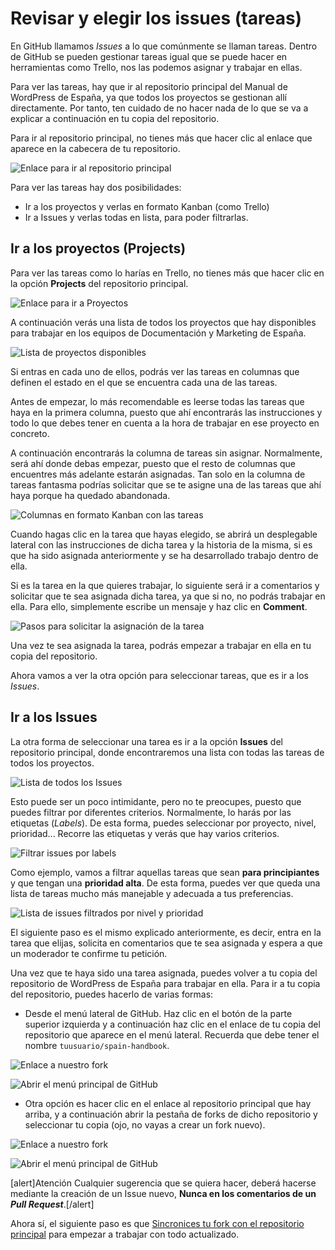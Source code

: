 # Revisar y elegir los issues (tareas)

En GitHub llamamos _Issues_ a lo que comúnmente se llaman tareas. Dentro de GitHub se pueden gestionar tareas igual que se puede hacer en herramientas como Trello, nos las podemos asignar y trabajar en ellas. 

Para ver las tareas, hay que ir al repositorio principal del Manual de WordPress de España, ya que todos los proyectos se gestionan allí directamente. Por tanto, ten cuidado de no hacer nada de lo que se va a explicar a continuación en tu copia del repositorio.

Para ir al repositorio principal, no tienes más que hacer clic al enlace que aparece en la cabecera de tu repositorio.

![Enlace para ir al repositorio principal](https://raw.githubusercontent.com/WordPress/spain-handbook/main/assets/issues-ir-al-repo-principal.webp)

Para ver las tareas hay dos posibilidades:
- Ir a los proyectos y verlas en formato Kanban (como Trello)
- Ir a Issues y verlas todas en lista, para poder filtrarlas.

## Ir a los proyectos (Projects)

Para ver las tareas como lo harías en Trello, no tienes más que hacer clic en la opción **Projects** del repositorio principal.

![Enlace para ir a Proyectos](https://raw.githubusercontent.com/WordPress/spain-handbook/main/assets/issues-projects.webp)

A continuación verás una lista de todos los proyectos que hay disponibles para trabajar en los equipos de Documentación y Marketing de España. 

![Lista de proyectos disponibles](https://raw.githubusercontent.com/WordPress/spain-handbook/main/assets/issues-elegir-proyecto.webp)

Si entras en cada uno de ellos, podrás ver las tareas en columnas que definen el estado en el que se encuentra cada una de las tareas.

Antes de empezar, lo más recomendable es leerse todas las tareas que haya en la primera columna, puesto que ahí encontrarás las instrucciones y todo lo que debes tener en cuenta a la hora de trabajar en ese proyecto en concreto.

A continuación encontrarás la columna de tareas sin asignar. Normalmente, será ahí donde debas empezar, puesto que el resto de columnas que encuentres más adelante estarán asignadas. Tan solo en la columna de tareas fantasma podrías solicitar que se te asigne una de las tareas que ahí haya porque ha quedado abandonada.

![Columnas en formato Kanban con las tareas](https://raw.githubusercontent.com/WordPress/spain-handbook/main/assets/issues-elegir-tarea-kanban.webp)

Cuando hagas clic en la tarea que hayas elegido, se abrirá un desplegable lateral con las instrucciones de dicha tarea y la historia de la misma, si es que ha sido asignada anteriormente y se ha desarrollado trabajo dentro de ella.

Si es la tarea en la que quieres trabajar, lo siguiente será ir a comentarios y solicitar que te sea asignada dicha tarea, ya que si no, no podrás trabajar en ella. Para ello, simplemente escribe un mensaje y haz clic en **Comment**.

![Pasos para solicitar la asignación de la tarea](https://raw.githubusercontent.com/WordPress/spain-handbook/main/assets/issues-pedir-asignar-tarea.webp)

Una vez te sea asignada la tarea, podrás empezar a trabajar en ella en tu copia del repositorio.

Ahora vamos a ver la otra opción para seleccionar tareas, que es ir a los _Issues_.

## Ir a los Issues

La otra forma de seleccionar una tarea es ir a la opción **Issues** del repositorio principal, donde encontraremos una lista con todas las tareas de todos los proyectos.

![Lista de todos los Issues](https://raw.githubusercontent.com/WordPress/spain-handbook/main/assets/issues-ir-a-lista-issues.webp)

Esto puede ser un poco intimidante, pero no te preocupes, puesto que puedes filtrar por diferentes criterios. Normalmente, lo harás por las etiquetas (_Labels_). De esta forma, puedes seleccionar por proyecto, nivel, prioridad... Recorre las etiquetas y verás que hay varios criterios.

![Filtrar issues por labels](https://raw.githubusercontent.com/WordPress/spain-handbook/main/assets/issues-filtrar-por-etiquetas.webp)

Como ejemplo, vamos a filtrar aquellas tareas que sean **para principiantes** y que tengan una **prioridad alta**. De esta forma, puedes ver que queda una lista de tareas mucho más manejable y adecuada a tus preferencias.

![Lista de issues filtrados por nivel y prioridad](https://raw.githubusercontent.com/WordPress/spain-handbook/main/assets/issues-tareas-filtradas.webp)

El siguiente paso es el mismo explicado anteriormente, es decir, entra en la tarea que elijas, solicita en comentarios que te sea asignada y espera a que un moderador te confirme tu petición.

Una vez que te haya sido una tarea asignada, puedes volver a tu copia del repositorio de WordPress de España para trabajar en ella. Para ir a tu copia del repositorio, puedes hacerlo de varias formas:

- Desde el menú lateral de GitHub. Haz clic en el botón de la parte superior izquierda y a continuación haz clic en el enlace de tu copia del repositorio que aparece en el menú lateral. Recuerda que debe tener el nombre `tuusuario/spain-handbook`.

![Enlace a nuestro fork](https://raw.githubusercontent.com/WordPress/spain-handbook/main/assets/issues-volver-repo-principal-1.webp)

![Abrir el menú principal de GitHub](https://raw.githubusercontent.com/WordPress/spain-handbook/main/assets/issues-ir-a-nuestro-fork-1.webp)

- Otra opción es hacer clic en el enlace al repositorio principal que hay arriba, y a continuación abrir la pestaña de forks de dicho repositorio y seleccionar tu copia (ojo, no vayas a crear un fork nuevo).

![Enlace a nuestro fork](https://raw.githubusercontent.com/WordPress/spain-handbook/main/assets/issues-volver-repo-principal-2.webp)

![Abrir el menú principal de GitHub](https://raw.githubusercontent.com/WordPress/spain-handbook/main/assets/issues-ir-a-nuestro-fork-2.webp)

[alert]Atención
Cualquier sugerencia que se quiera hacer, deberá hacerse mediante la creación de un Issue nuevo, **Nunca en los comentarios de un _Pull Request_**.[/alert]

Ahora sí, el siguiente paso es que [Sincronices tu fork con el repositorio principal](https://es.wordpress.org/team/handbook/manuales/github/fetch/) para empezar a trabajar con todo actualizado.
